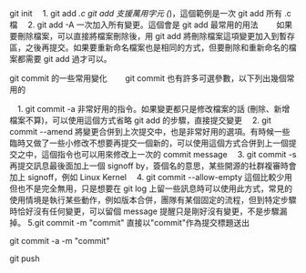 git init
　1. git add *.c
git add 支援萬用字元 (*)，這個範例是一次 git add 所有 .c 檔
　2. git add -A
一次加入所有變更。這個會是 git add 最常用的用法
　　如果要刪除檔案，可以直接將檔案刪除後，用 git add 將刪除檔案這項變更加入到暫存區，之後再提交。如果要重新命名檔案也是相同的方式，但要刪除和重新命名的檔案都需要 git add 過才可以。

git commit 的一些常用變化
　　git commit 也有許多可選參數，以下列出幾個常用的

　1. git commit -a
非常好用的指令。如果變更都只是修改檔案的話 (刪除、新增檔案不算)，可以使用這個方式省略 git add 的步驟，直接提交變更
　2. git commit --amend
將變更合併到上次提交中，也是非常好用的選項。有時候一些臨時又做了一些小修改不想要再提交一個新的，可以使用這個方式合併到上一個提交之中，這個指令也可以用來修改上一次的 commit message
　3. git commit -s
再提交訊息最後面加上一個 signoff by，簽個名的意思，某些開源的社群複審時會加上 signoff，例如 Linux Kernel
　4. git commit --allow-empty
這個比較少用但也不是完全無用，只是想要在 git log 上留一些訊息時可以使用此方式，常見的使用情境是執行某些動作，例如版本合併，團隊有某個固定的流程，但到特定步驟時恰好沒有任何變更，可以留個 message 提醒只是剛好沒有變更，不是步驟漏掉。
  5.git commit -m "commit"
直接以"commit"作為提交標題送出

git commit -a -m "commit"

git push